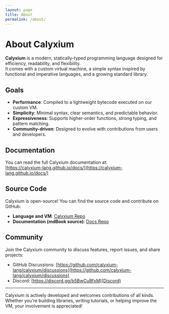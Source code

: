 ```yaml
---
layout: page
title: About
permalink: /about/
---
```


# About Calyxium

**Calyxium** is a modern, statically-typed programming language designed for efficiency, readability, and flexibility.  
It comes with a custom virtual machine, a simple syntax inspired by functional and imperative languages, and a growing standard library.

## Goals

- **Performance**: Compiled to a lightweight bytecode executed on our custom VM.
- **Simplicity**: Minimal syntax, clear semantics, and predictable behavior.
- **Expressiveness**: Supports higher-order functions, strong typing, and pattern matching.
- **Community-driven**: Designed to evolve with contributions from users and developers.

## Documentation

You can read the full Calyxium documentation at:  
[https://calyxium-lang.github.io/docs/](https://calyxium-lang.github.io/docs/)

## Source Code

Calyxium is open-source! You can find the source code and contribute on GitHub:

- **Language and VM**: [Calyxium Repo](https://github.com/calyxium-lang/calyxium)
- **Documentation (mdBook source)**: [Docs Repo](https://github.com/calyxium-lang/book)

## Community

Join the Calyxium community to discuss features, report issues, and share projects:

- GitHub Discussions: [https://github.com/calyxium-lang/calyxium/discussions](https://github.com/calyxium-lang/calyxium/discussions)
- Discord: [https://discord.gg/b5BwCuBfxM](Discord)

---

Calyxium is actively developed and welcomes contributions of all kinds. Whether you're building libraries, writing tutorials, or helping improve the VM, your involvement is appreciated!